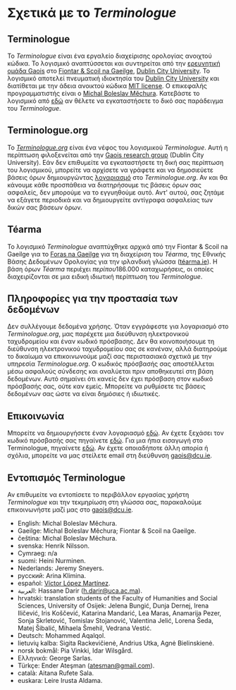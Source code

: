 # Σχετικά με το *Terminologue*

## Terminologue

Το *Terminologue* είναι ένα εργαλείο διαχείρισης ορολογίας ανοιχτού κώδικα. Το λογισμικό αναπτύσσεται και συντηρείται από την [ερευνητική ομάδα Gaois](https://www.gaois.ie/en/) στο [Fiontar & Scoil na Gaeilge](https://www.dcu.ie/fiontar_scoilnagaeilge/gaeilge/index.shtml), [Dublin City University](https://www.dcu.ie/). Το λογισμικό αποτελεί πνευματική ιδιοκτησία του [Dublin City University](https://www.dcu.ie/) και διατίθεται με την άδεια ανοικτού κώδικα [MIT license](https://opensource.org/licenses/MIT). Ο επικεφαλής προγραμματιστής είναι ο [Michal Boleslav Měchura](https://michmech.github.io/). Κατεβάστε το λογισμικό από [εδώ](https://github.com/gaois/terminologue) αν θέλετε να εγκαταστήσετε το δικό σας παράδειγμα του *Terminologue*.

## Terminologue.org

Το *[Terminologue.org](https://www.terminologue.org/)* είναι ένα νέφος του λογισμικού *Terminologue*. Αυτή η περίπτωση φιλοξενείται από την [Gaois research group](https://www.gaois.ie/en/) (Dublin City University). Εάν δεν επιθυμείτε να εγκαταστήσετε τη δική σας περίπτωση του λογισμικού, μπορείτε να αρχίσετε να γράφετε και να δημοσιεύετε βάσεις όρων δημιουργώντας [λογαριασμό](/signup/) στο *Terminologue.org*. Αν και θα κάνουμε κάθε προσπάθεια να διατηρήσουμε τις βάσεις όρων σας ασφαλείς, δεν μπορούμε να το εγγυηθούμε αυτό. Αντ' αυτού, σας ζητάμε να εξάγετε περιοδικά και να δημιουργείτε αντίγραφα ασφαλείας των δικών σας βάσεων όρων.

## Téarma

Το λογισμικό *Terminologue* αναπτύχθηκε αρχικά από την Fiontar & Scoil na Gaeilge για το [Foras na Gaeilge](https://www.forasnagaeilge.ie/) για τη διαχείριση του *Téarma*, της Εθνικής Βάσης Δεδομένων Ορολογίας για την ιρλανδική γλώσσα ([téarma.ie](https://www.tearma.ie/)). Η βάση όρων *Téarma* περιέχει *περίπου*186.000 καταχωρήσεις, οι οποίες διαχειρίζονται σε μια ειδική ιδιωτική περίπτωση του *Terminologue*.

## Πληροφορίες για την προστασία των δεδομένων

Δεν συλλέγουμε δεδομένα χρήσης. Όταν εγγράφεστε για λογαριασμό στο *Terminologue.org*, μας παρέχετε μια διεύθυνση ηλεκτρονικού ταχυδρομείου και έναν κωδικό πρόσβασης. Δεν θα κοινοποιήσουμε τη διεύθυνση ηλεκτρονικού ταχυδρομείου σας σε κανέναν, αλλά διατηρούμε το δικαίωμα να επικοινωνούμε μαζί σας περιστασιακά σχετικά με την υπηρεσία *Terminologue.org*. Ο κωδικός πρόσβασής σας αποστέλλεται μέσω ασφαλούς σύνδεσης και αναλύεται πριν αποθηκευτεί στη βάση δεδομένων. Αυτό σημαίνει ότι κανείς δεν έχει πρόσβαση στον κωδικό πρόσβασής σας, ούτε καν εμείς. Μπορείτε να ρυθμίσετε τις βάσεις δεδομένων σας ώστε να είναι δημόσιες ή ιδιωτικές.

## Επικοινωνία

Μπορείτε να δημιουργήσετε έναν λογαριασμό [εδώ](/signup/). Αν έχετε ξεχάσει τον κωδικό πρόσβασής σας πηγαίνετε [εδώ](/forgotpwd/). Για μια ήπια εισαγωγή στο Terminologue, πηγαίνετε [εδώ](/docs/intro/). Αν έχετε οποιαδήποτε άλλη απορία ή σχόλια, μπορείτε να μας στείλετε email στη διεύθυνση <gaois@dcu.ie>.

## Εντοπισμός Terminologue

Αν επιθυμείτε να εντοπίσετε το περιβάλλον εργασίας χρήστη *Terminologue* και την τεκμηρίωση στη γλώσσα σας, παρακαλούμε επικοινωνήστε μαζί μας στο <gaois@dcu.ie>. 

- English: Michal Boleslav Měchura.
- Gaeilge: Michal Boleslav Měchura; Fiontar & Scoil na Gaeilge.
- čeština: Michal Boleslav Měchura.
- svenska: Henrik Nilsson.
- Cymraeg: n/a
- suomi: Heini Nurminen.
- Nederlands: Jeremy Sneyers.
- русский: Arina Klimina.
- español: [Víctor López Martínez](https://www.linkedin.com/in/translatorvictorlopez/).
- العربية: Hassane Darir (<h.darir@uca.ac.ma>).
- hrvatski: translation students of the Faculty of Humanities and Social Sciences, University of Osijek: Jelena Bungić, Dunja Dernej, Irena Iličević, Iris Koščević, Katarina Mandarić, Lea Maras, Anamarija Pezer, Sonja Skrletović, Tomislav Stojanović, Valentina Jelić, Lorena Šeda, Matej Šibalić, Mihaela Šmehil, Vedrana Vestić.
- Deutsch: Mohammed Aqalqol.
- lietuvių kalba: Sigita Rackevičienė, Andrius Utka, Agnė Bielinskienė.
- norsk bokmål: Pia Vinkki, Idar Wilsgård.
- Ελληνικά: George Sarlas.
- Türkçe: Ender Ateşman (<atesman@gmail.com>).
- català: Aitana Rufete Sala.
- euskara: Leire Irusta Aldama.
